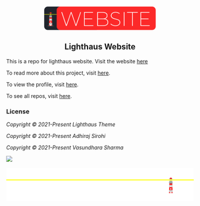 <p align="center"><img src="https://raw.githubusercontent.com/lighthaus-theme/lighthaus-theme.github.io/0e1a1d258ec90a953e64c31154132423cb00960c/images/Website.svg" width="300"><p>

<h2 align="center">Lighthaus Website</h2>


This is a repo for lighthaus website. Visit the website [here](https://lighthaustheme.com)

To read more about this project, visit [here](https://github.com/lighthaus-theme/lighthaus).

To view the profile, visit [here](https://github.com/lighthaus-theme).

To see all repos, visit [here](https://github.com/lighthaus-theme?tab=repositories).

### License

_Copyright © 2021-Present Lighthaus Theme_

_Copyright © 2021-Present Adhiraj Sirohi_

_Copyright © 2021-Present Vasundhara Sharma_


<p align="left"><a href="https://github.com/Brutuski/lighthaus-vim-airline/blob/master/LICENSE"><img src="https://img.shields.io/static/v1.svg??style=flat&logo=appveyore&label=License&message=MIT&colorA=1C918A&colorB=50C16E"/></a></p>

<p align="center"><img src="https://raw.githubusercontent.com/lighthaus-theme/lighthaus/9e5cf66db03fc3e183e6cfbf7c4c04263a4f23df/ImageResources/lighthaus-border.svg"><p>
